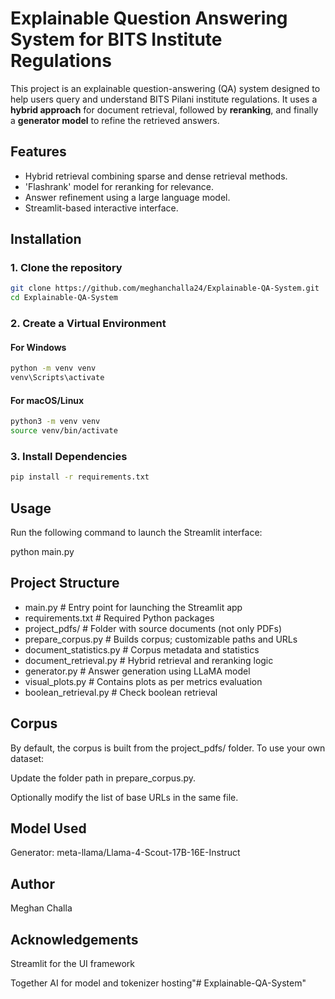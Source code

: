 # Explainable Question Answering System for BITS Institute Regulations

This project is an explainable question-answering (QA) system designed to help users query and understand BITS Pilani institute regulations. It uses a **hybrid approach** for document retrieval, followed by **reranking**, and finally a **generator model** to refine the retrieved answers.

##  Features

- Hybrid retrieval combining sparse and dense retrieval methods.
- 'Flashrank' model for reranking for relevance.
- Answer refinement using a large language model.
- Streamlit-based interactive interface.

## Installation
### 1. Clone the repository
```bash
git clone https://github.com/meghanchalla24/Explainable-QA-System.git
cd Explainable-QA-System
```

### 2. Create a Virtual Environment
#### For Windows
```bash
python -m venv venv
venv\Scripts\activate
```

#### For macOS/Linux

```bash
python3 -m venv venv
source venv/bin/activate
```


### 3. Install Dependencies
```bash
pip install -r requirements.txt
```


## Usage
Run the following command to launch the Streamlit interface:

python main.py

## Project Structure

- main.py                  # Entry point for launching the Streamlit app
- requirements.txt         # Required Python packages
- project_pdfs/            # Folder with source documents (not only PDFs)
- prepare_corpus.py        # Builds corpus; customizable paths and URLs
- document_statistics.py   # Corpus metadata and statistics
- document_retrieval.py    # Hybrid retrieval and reranking logic
- generator.py             # Answer generation using LLaMA model
- visual_plots.py          # Contains plots as per metrics evaluation
- boolean_retrieval.py     # Check boolean retrieval

## Corpus
By default, the corpus is built from the project_pdfs/ folder.
To use your own dataset:

Update the folder path in prepare_corpus.py.

Optionally modify the list of base URLs in the same file.

## Model Used
Generator: meta-llama/Llama-4-Scout-17B-16E-Instruct

## Author
Meghan Challa

## Acknowledgements
Streamlit for the UI framework

Together AI for model and tokenizer hosting"# Explainable-QA-System" 
